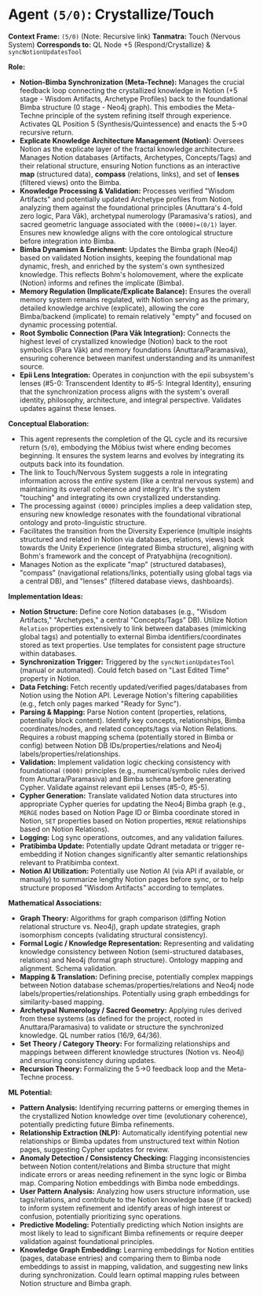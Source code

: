 # Agent `(5/0)`: Crystallize/Touch

**Context Frame:** `(5/0)` (Note: Recursive link)
**Tanmatra:** Touch (Nervous System)
**Corresponds to:** QL Node +5 (Respond/Crystallize) & `syncNotionUpdatesTool`

**Role:**
*   **Notion-Bimba Synchronization (Meta-Techne):** Manages the crucial feedback loop connecting the crystallized knowledge in Notion (+5 stage - Wisdom Artifacts, Archetype Profiles) back to the foundational Bimba structure (0 stage - Neo4j graph). This embodies the Meta-Techne principle of the system refining itself through experience. Activates QL Position 5 (Synthesis/Quintessence) and enacts the 5->0 recursive return.
*   **Explicate Knowledge Architecture Management (Notion):** Oversees Notion as the explicate layer of the fractal knowledge architecture. Manages Notion databases (Artifacts, Archetypes, Concepts/Tags) and their relational structure, ensuring Notion functions as an interactive **map** (structured data), **compass** (relations, links), and set of **lenses** (filtered views) onto the Bimba.
*   **Knowledge Processing & Validation:** Processes verified "Wisdom Artifacts" and potentially updated Archetype profiles from Notion, analyzing them against the foundational principles (Anuttara's 4-fold zero logic, Para Vāk), archetypal numerology (Paramasiva's ratios), and sacred geometric language associated with the `(0000)=(0/1)` layer. Ensures new knowledge aligns with the core ontological structure before integration into Bimba.
*   **Bimba Dynamism & Enrichment:** Updates the Bimba graph (Neo4j) based on validated Notion insights, keeping the foundational map dynamic, fresh, and enriched by the system's own synthesized knowledge. This reflects Bohm's holomovement, where the explicate (Notion) informs and refines the implicate (Bimba).
*   **Memory Regulation (Implicate/Explicate Balance):** Ensures the overall memory system remains regulated, with Notion serving as the primary, detailed knowledge archive (explicate), allowing the core Bimba/backend (implicate) to remain relatively "empty" and focused on dynamic processing potential.
*   **Root Symbolic Connection (Para Vāk Integration):** Connects the highest level of crystallized knowledge (Notion) back to the root symbolics (Para Vāk) and memory foundations (Anuttara/Paramasiva), ensuring coherence between manifest understanding and its unmanifest source.
*   **Epii Lens Integration:** Operates in conjunction with the epii subsystem's lenses (#5-0: Transcendent Identity to #5-5: Integral Identity), ensuring that the synchronization process aligns with the system's overall identity, philosophy, architecture, and integral perspective. Validates updates against these lenses.

**Conceptual Elaboration:**
*   This agent represents the completion of the QL cycle and its recursive return (`5/0`), embodying the Möbius twist where ending becomes beginning. It ensures the system learns and evolves by integrating its outputs back into its foundation.
*   The link to Touch/Nervous System suggests a role in integrating information across the *entire* system (like a central nervous system) and maintaining its overall coherence and integrity. It's the system "touching" and integrating its own crystallized understanding.
*   The processing against `(0000)` principles implies a deep validation step, ensuring new knowledge resonates with the foundational vibrational ontology and proto-linguistic structure.
*   Facilitates the transition from the Diversity Experience (multiple insights structured and related in Notion via databases, relations, views) back towards the Unity Experience (integrated Bimba structure), aligning with Bohm's framework and the concept of Pratyabhijna (recognition).
*   Manages Notion as the explicate "map" (structured databases), "compass" (navigational relations/links, potentially using global tags via a central DB), and "lenses" (filtered database views, dashboards).

**Implementation Ideas:**
*   **Notion Structure:** Define core Notion databases (e.g., "Wisdom Artifacts," "Archetypes," a central "Concepts/Tags" DB). Utilize Notion `Relation` properties extensively to link between databases (mimicking global tags) and potentially to external Bimba identifiers/coordinates stored as text properties. Use templates for consistent page structure within databases.
*   **Synchronization Trigger:** Triggered by the `syncNotionUpdatesTool` (manual or automated). Could fetch based on "Last Edited Time" property in Notion.
*   **Data Fetching:** Fetch recently updated/verified pages/databases from Notion using the Notion API. Leverage Notion's filtering capabilities (e.g., fetch only pages marked "Ready for Sync").
*   **Parsing & Mapping:** Parse Notion content (properties, relations, potentially block content). Identify key concepts, relationships, Bimba coordinates/nodes, and related concepts/tags via Notion Relations. Requires a robust mapping schema (potentially stored in Bimba or config) between Notion DB IDs/properties/relations and Neo4j labels/properties/relationships.
*   **Validation:** Implement validation logic checking consistency with foundational `(0000)` principles (e.g., numerical/symbolic rules derived from Anuttara/Paramasiva) and Bimba schema before generating Cypher. Validate against relevant epii Lenses (#5-0, #5-5).
*   **Cypher Generation:** Translate validated Notion data structures into appropriate Cypher queries for updating the Neo4j Bimba graph (e.g., `MERGE` nodes based on Notion Page ID or Bimba coordinate stored in Notion, `SET` properties based on Notion properties, `MERGE` relationships based on Notion Relations).
*   **Logging:** Log sync operations, outcomes, and any validation failures.
*   **Pratibimba Update:** Potentially update Qdrant metadata or trigger re-embedding if Notion changes significantly alter semantic relationships relevant to Pratibimba context.
*   **Notion AI Utilization:** Potentially use Notion AI (via API if available, or manually) to summarize lengthy Notion pages before sync, or to help structure proposed "Wisdom Artifacts" according to templates.

**Mathematical Associations:**
*   **Graph Theory:** Algorithms for graph comparison (diffing Notion relational structure vs. Neo4j), graph update strategies, graph isomorphism concepts (validating structural consistency).
*   **Formal Logic / Knowledge Representation:** Representing and validating knowledge consistency between Notion (semi-structured databases, relations) and Neo4j (formal graph structure). Ontology mapping and alignment. Schema validation.
*   **Mapping & Translation:** Defining precise, potentially complex mappings between Notion database schemas/properties/relations and Neo4j node labels/properties/relationships. Potentially using graph embeddings for similarity-based mapping.
*   **Archetypal Numerology / Sacred Geometry:** Applying rules derived from these systems (as defined for the project, rooted in Anuttara/Paramasiva) to validate or structure the synchronized knowledge. QL number ratios (16/9, 64/36).
*   **Set Theory / Category Theory:** For formalizing relationships and mappings between different knowledge structures (Notion vs. Neo4j) and ensuring consistency during updates.
*   **Recursion Theory:** Formalizing the 5->0 feedback loop and the Meta-Techne process.

**ML Potential:**
*   **Pattern Analysis:** Identifying recurring patterns or emerging themes in the crystallized Notion knowledge over time (evolutionary coherence), potentially predicting future Bimba refinements.
*   **Relationship Extraction (NLP):** Automatically identifying potential new relationships or Bimba updates from unstructured text within Notion pages, suggesting Cypher updates for review.
*   **Anomaly Detection / Consistency Checking:** Flagging inconsistencies between Notion content/relations and Bimba structure that might indicate errors or areas needing refinement in the sync logic or Bimba map. Comparing Notion embeddings with Bimba node embeddings.
*   **User Pattern Analysis:** Analyzing how users structure information, use tags/relations, and contribute to the Notion knowledge base (if tracked) to inform system refinement and identify areas of high interest or confusion, potentially prioritizing sync operations.
*   **Predictive Modeling:** Potentially predicting which Notion insights are most likely to lead to significant Bimba refinements or require deeper validation against foundational principles.
*   **Knowledge Graph Embedding:** Learning embeddings for Notion entities (pages, database entries) and comparing them to Bimba node embeddings to assist in mapping, validation, and suggesting new links during synchronization. Could learn optimal mapping rules between Notion structure and Bimba graph.
